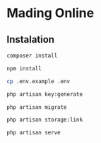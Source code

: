 # Mading Online

## Instalation

```sh
composer install
```

```sh
npm install
```

```sh
cp .env.example .env
```

```sh
php artisan key:generate
```

```sh
php artisan migrate
```

```sh
php artisan storage:link
```

```sh
php artisan serve
```